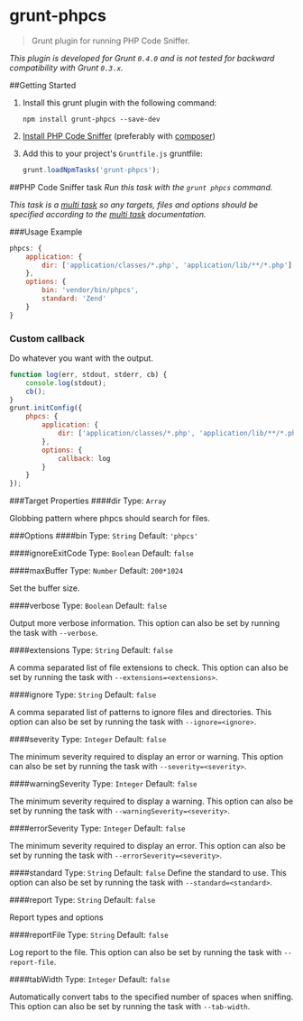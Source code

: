 # grunt-phpcs

> Grunt plugin for running PHP Code Sniffer.

_This plugin is developed for Grunt `0.4.0` and is not tested for backward compatibility with Grunt `0.3.x`._

##Getting Started
1. Install this grunt plugin with the following command:

	```shell
	npm install grunt-phpcs --save-dev
	```


2. [Install PHP Code Sniffer](https://github.com/squizlabs/PHP_CodeSniffer#installation) (preferably with [composer](https://github.com/composer/composer))
3. Add this to your project's `Gruntfile.js` gruntfile:

	```js
	grunt.loadNpmTasks('grunt-phpcs');
	```


##PHP Code Sniffer task
_Run this task with the `grunt phpcs` command._

_This task is a [multi task][] so any targets, files and options should be specified according to the [multi task][] documentation._

[multi task]: https://github.com/gruntjs/grunt/wiki/Configuring-tasks


###Usage Example

```js
phpcs: {
	application: {
		dir: ['application/classes/*.php', 'application/lib/**/*.php']
	},
	options: {
		bin: 'vendor/bin/phpcs',
		standard: 'Zend'
	}
}
```

### Custom callback

Do whatever you want with the output.

```js
function log(err, stdout, stderr, cb) {
    console.log(stdout);
    cb();
}
grunt.initConfig({
	phpcs: {
		application: {
    		dir: ['application/classes/*.php', 'application/lib/**/*.php']
        },
        options: {
            callback: log
        }
	}
});
```

###Target Properties
####dir
Type: `Array`

Globbing pattern where phpcs should search for files.

###Options
####bin
Type: `String`  Default: `'phpcs'`

####ignoreExitCode
Type: `Boolean` Default: `false`

####maxBuffer
Type: `Number` Default: `200*1024`

Set the buffer size.

####verbose
Type: `Boolean` Default: `false`

Output more verbose information. This option can also be set by running the task with `--verbose`.

####extensions
Type: `String` Default: `false`

A comma separated list of file extensions to check. This option can also be set by running the task with `--extensions=<extensions>`.

####ignore
Type: `String` Default: `false`

A comma separated list of patterns to ignore files and directories. This option can also be set by running the task with `--ignore=<ignore>`.

####severity
Type: `Integer` Default: `false`

The minimum severity required to display an error or warning. This option can also be set by running the task with `--severity=<severity>`.

####warningSeverity
Type: `Integer` Default: `false`

The minimum severity required to display a warning. This option can also be set by running the task with `--warningSeverity=<severity>`.

####errorSeverity
Type: `Integer` Default: `false`

The minimum severity required to display an error. This option can also be set by running the task with `--errorSeverity=<severity>`.

####standard
Type: `String`  Default: `false`
Define the standard to use. This option can also be set by running the task with `--standard=<standard>`.

####report
Type: `String` Default: `false`

Report types and options

####reportFile
Type: `String` Default: `false`

Log report to the file. This option can also be set by running the task with `--report-file`.

####tabWidth
Type: `Integer` Default: `false`

Automatically convert tabs to the specified number of
spaces when sniffing. This option can also be set by running the task with `--tab-width`.
